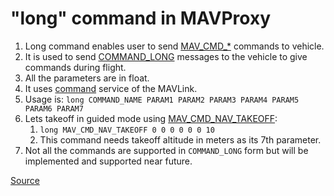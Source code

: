 # "long" command in MAVProxy
1. Long command enables user to send [MAV_CMD_*](https://mavlink.io/en/messages/common.html#mav_commands) commands to vehicle.
2. It is used to send [COMMAND_LONG](https://mavlink.io/en/messages/common.html#COMMAND_LONG) messages to the vehicle to
give commands during flight.
3. All the parameters are in float.
4. It uses [command](https://mavlink.io/en/services/command.html) service of the MAVLink.
5. Usage is: `long COMMAND_NAME PARAM1 PARAM2 PARAM3 PARAM4 PARAM5 PARAM6 PARAM7`
6. Lets takeoff in guided mode using [MAV_CMD_NAV_TAKEOFF](https://mavlink.io/en/messages/common.html#MAV_CMD_NAV_TAKEOFF):
   1. `long MAV_CMD_NAV_TAKEOFF 0 0 0 0 0 0 10`
   2. This command needs takeoff altitude in meters as its 7th parameter.
7. Not all the commands are supported in `COMMAND_LONG` form but will be implemented and supported near future.

[Source](https://mavlink.io/en/messages/common.html#COMMAND_LONG)